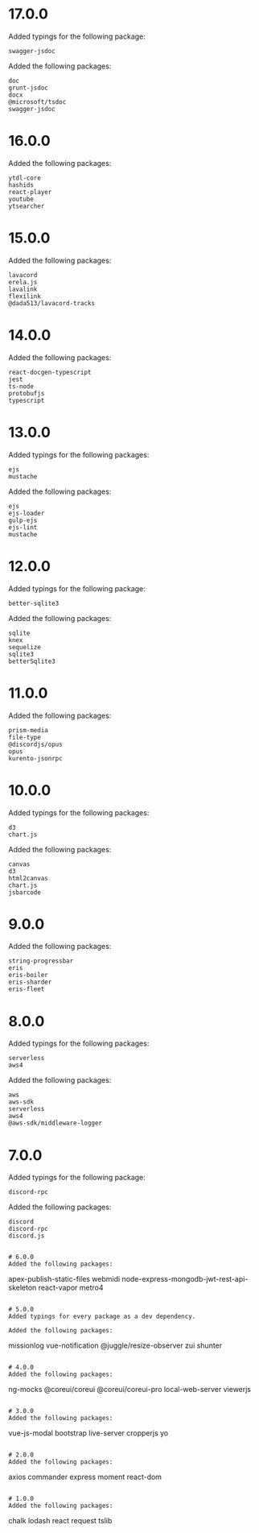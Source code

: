 # 17.0.0
Added typings for the following package:
```
swagger-jsdoc
```

Added the following packages:
```
doc 
grunt-jsdoc
docx
@microsoft/tsdoc
swagger-jsdoc
```

# 16.0.0
Added the following packages:
```
ytdl-core
hashids
react-player
youtube
ytsearcher
```

# 15.0.0
Added the following packages:
```
lavacord
erela.js
lavalink
flexilink
@dada513/lavacord-tracks
```

# 14.0.0
Added the following packages:
```
react-docgen-typescript
jest
ts-node
protobufjs
typescript
```

# 13.0.0
Added typings for the following packages:
```
ejs
mustache
```

Added the following packages:
```
ejs
ejs-loader
gulp-ejs
ejs-lint
mustache
```

# 12.0.0
Added typings for the following package:
```
better-sqlite3
```

Added the following packages:
```
sqlite
knex
sequelize
sqlite3
betterSqlite3
```

# 11.0.0
Added the following packages:
```
prism-media
file-type
@discordjs/opus
opus
kurento-jsonrpc
```

# 10.0.0
Added typings for the following packages:
```
d3
chart.js
```

Added the following packages:
```
canvas
d3
html2canvas
chart.js
jsbarcode
```

# 9.0.0
Added the following packages:
```
string-progressbar
eris
eris-boiler
eris-sharder
eris-fleet
```

# 8.0.0
Added typings for the following packages:
```
serverless
aws4
```

Added the following packages:
```
aws
aws-sdk
serverless
aws4
@aws-sdk/middleware-logger
```

# 7.0.0
Added typings for the following package:
```
discord-rpc
```

Added the following packages:
```
discord
discord-rpc
discord.js


# 6.0.0
Added the following packages:
```
apex-publish-static-files
webmidi
node-express-mongodb-jwt-rest-api-skeleton
react-vapor
metro4
```

# 5.0.0
Added typings for every package as a dev dependency.

Added the following packages:
```
missionlog
vue-notification
@juggle/resize-observer
zui
shunter
```

# 4.0.0
Added the following packages:
```
ng-mocks
@coreui/coreui
@coreui/coreui-pro
local-web-server
viewerjs
```

# 3.0.0
Added the following packages:
```
vue-js-modal
bootstrap
live-server
cropperjs
yo
```

# 2.0.0
Added the following packages:
```
axios
commander
express
moment
react-dom
```

# 1.0.0
Added the following packages:

```
chalk
lodash
react
request
tslib
```
